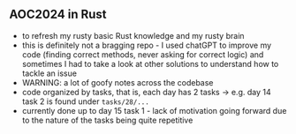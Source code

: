 ## AOC2024 in Rust
- to refresh my rusty basic Rust knowledge and my rusty brain
- this is definitely not a bragging repo - I used chatGPT to improve my code (finding correct methods, never asking for correct logic) and sometimes I had to take a look at other solutions to understand how to tackle an issue
- WARNING: a lot of goofy notes across the codebase
- code organized by tasks, that is, each day has 2 tasks -> e.g. day 14 task 2 is found under `tasks/28/...`
- currently done up to day 15 task 1 - lack of motivation going forward due to the nature of the tasks being quite repetitive